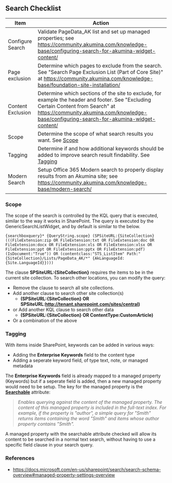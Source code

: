 ## Search Checklist

| Item | Action |
| -- | -- |
| Configure Search | Validate PageData_AK list and set up managed properties; see https://community.akumina.com/knowledge-base/configuring-search-for-akumina-widget-content/ |
| Page exclusion | Determine which pages to exclude from the search. See "Search Page Exclusion List (Part of Core Site)" at https://community.akumina.com/knowledge-base/foundation-site-installation/|
| Content Exclusion | Determine which sections of the site to exclude, for example the header and footer. See "Excluding Certain Content from Search" at https://community.akumina.com/knowledge-base/configuring-search-for-akumina-widget-content/ |
| Scope | Determine the scope of what search results you want. See [Scope](#scope) |
| Tagging | Determine if and how additional keywords should be added to improve search result findability. See [Tagging](#tagging) |
| Modern Search | Setup Office 365 Modern search to properly display results from an Akumina site; see https://community.akumina.com/knowledge-base/modern-search/ |


### Scope
The scope of the search is controlled by the KQL query that is executed, similar to the way it works in SharePoint. The query is executed by the GenericSearchListWidget, and by default is similar to the below.
```
{searchboxquery}* {QueryString.scope} (SPSiteURL:{SiteCollection} (((FileExtension:zip OR FileExtension:txt OR FileExtension:doc OR FileExtension:docx OR FileExtension:xls OR FileExtension:xlsx OR FileExtension:ppt OR FileExtension:pptx OR FileExtension:pdf)(IsDocument:"True")) OR (contentclass:"STS_ListItem" Path:"{SiteCollection}/Lists/PageData_AK/*" {AkLanguageId:{Site.LanguageId}})))
```
The clause **SPSiteURL:{SiteCollection}** requires the items to be in the current site collection. To search other locations, you can modify the query:
* Remove the clause to search all site collections.
* Add another clause to search other site collection(s)
  * **(SPSiteURL:{SiteCollection} OR SPSiteURL:http://tenant.sharepoint.com/sites/central)**
* or Add another KQL clause to search other data
  * **(SPSiteURL:{SiteCollection} OR ContentType:CustomArticle)**
* Or a combination of the above

### Tagging
With items inside SharePoint, keywords can be added in various ways:
* Adding the **Enterprise Keywords** field to the content type
* Adding a seperate keyword field, of type text, note, or managed metadata

The **Enterprise Keywords** field is already mapped to a managed property (Keywords) but if a seperate field is added, then a new managed property would need to be setup. The key for the managed property is the [**Searchable**](https://docs.microsoft.com/en-us/sharepoint/search/search-schema-overview#managed-property-settings-overview) attribute:

> *Enables querying against the content of the managed property.  The content of this managed property is included in the full-text index. For example, if the property is "author", a simple query for "Smith" returns items containing the word "Smith" and items whose author property contains "Smith".*

A managed property with the searchable attribute checked will allow its content to be searched in a normal text search, without having to use a specific field clause in your search query.

### References
* https://docs.microsoft.com/en-us/sharepoint/search/search-schema-overview#managed-property-settings-overview
